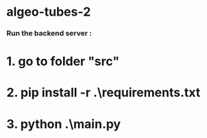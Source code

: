 # algeo-tubes-2

### Run the backend server :
# 1. go to folder "src"
# 2. pip install -r .\requirements.txt
# 3. python .\main.py

